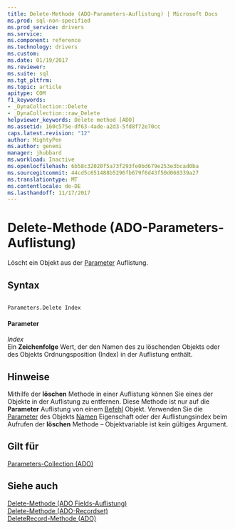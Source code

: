 ```yaml
---
title: Delete-Methode (ADO-Parameters-Auflistung) | Microsoft Docs
ms.prod: sql-non-specified
ms.prod_service: drivers
ms.service: 
ms.component: reference
ms.technology: drivers
ms.custom: 
ms.date: 01/19/2017
ms.reviewer: 
ms.suite: sql
ms.tgt_pltfrm: 
ms.topic: article
apitype: COM
f1_keywords:
- _DynaCollection::Delete
- _DynaCollection::raw_Delete
helpviewer_keywords: Delete method [ADO]
ms.assetid: 160c575e-df63-4ade-a2d3-5fd8f72e70cc
caps.latest.revision: "12"
author: MightyPen
ms.author: genemi
manager: jhubbard
ms.workload: Inactive
ms.openlocfilehash: 6b58c32020f5a73f293fe0bd679e253e3bcad0ba
ms.sourcegitcommit: 44cd5c651488b5296fb679f6d43f50d068339a27
ms.translationtype: MT
ms.contentlocale: de-DE
ms.lasthandoff: 11/17/2017
---
```

# <a name="delete-method-ado-parameters-collection"></a>Delete-Methode (ADO-Parameters-Auflistung)
Löscht ein Objekt aus der [Parameter](../../../ado/reference/ado-api/parameters-collection-ado.md) Auflistung.  
  
## <a name="syntax"></a>Syntax  
  
```  
  
Parameters.Delete Index  
```  
  
#### <a name="parameters"></a>Parameter  
 *Index*  
 Ein **Zeichenfolge** Wert, der den Namen des zu löschenden Objekts oder des Objekts Ordnungsposition (Index) in der Auflistung enthält.  
  
## <a name="remarks"></a>Hinweise  
 Mithilfe der **löschen** Methode in einer Auflistung können Sie eines der Objekte in der Auflistung zu entfernen. Diese Methode ist nur auf die **Parameter** Auflistung von einem [Befehl](../../../ado/reference/ado-api/command-object-ado.md) Objekt. Verwenden Sie die [Parameter](../../../ado/reference/ado-api/parameter-object.md) des Objekts [Namen](../../../ado/reference/ado-api/name-property-ado.md) Eigenschaft oder der Auflistungsindex beim Aufrufen der **löschen** Methode – Objektvariable ist kein gültiges Argument.  
  
## <a name="applies-to"></a>Gilt für  
 [Parameters-Collection (ADO)](../../../ado/reference/ado-api/parameters-collection-ado.md)  
  
## <a name="see-also"></a>Siehe auch  
 [Delete-Methode (ADO Fields-Auflistung)](../../../ado/reference/ado-api/delete-method-ado-fields-collection.md)   
 [Delete-Methode (ADO-Recordset)](../../../ado/reference/ado-api/delete-method-ado-recordset.md)   
 [DeleteRecord-Methode (ADO)](../../../ado/reference/ado-api/deleterecord-method-ado.md)
